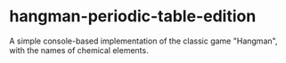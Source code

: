 # hangman-periodic-table-edition
A simple console-based implementation of the classic game "Hangman", with the names of chemical elements.
